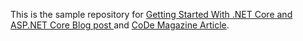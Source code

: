 
This is the sample repository  for [Getting Started With .NET Core and ASP.NET Core Blog post ](http://weblog.west-wind.com/) and [CoDe Magazine Article]().

